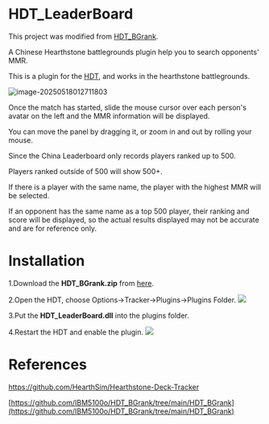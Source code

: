 # HDT_LeaderBoard
This project was modified from [HDT_BGrank](https://github.com/IBM5100o/HDT_BGrank).

A Chinese Hearthstone battlegrounds plugin help you to search opponents' MMR.

This is a plugin for the [HDT](https://github.com/HearthSim/Hearthstone-Deck-Tracker), and works in the hearthstone battlegrounds.

![image-20250518012711803](C:\Users\陈炯昊\AppData\Roaming\Typora\typora-user-images\image-20250518012711803.png)

Once the match has started, slide the mouse cursor over each person's avatar on the left and the MMR information will be displayed.

You can move the panel by dragging it, or zoom in and out by rolling your mouse.

Since the China Leaderboard only records players ranked up to 500.

Players ranked outside of 500 will show 500+.

If there is a player with the same name, the player with the highest MMR will be selected.

If an opponent has the same name as a top 500 player, their ranking and score will be displayed, so the actual results displayed may not be accurate and are for reference only.

# Installation

1.Download the **HDT_BGrank.zip** from [here](https://wwpx.lanzouy.com/b011lb30ti密码:btku).

2.Open the HDT, choose Options->Tracker->Plugins->Plugins Folder.
![](C:\Users\陈炯昊\AppData\Roaming\Typora\typora-user-images\image-20250518014231298.png)

3.Put the **HDT_LeaderBoard.dll** into the plugins folder.

4.Restart the HDT and enable the plugin.
![](C:\Users\陈炯昊\AppData\Roaming\Typora\typora-user-images\image-20250518014309452.png)

# References

https://github.com/HearthSim/Hearthstone-Deck-Tracker

[https://github.com/IBM5100o/HDT_BGrank/tree/main/HDT_BGrank](https://github.com/IBM5100o/HDT_BGrank/tree/main/HDT_BGrank)
